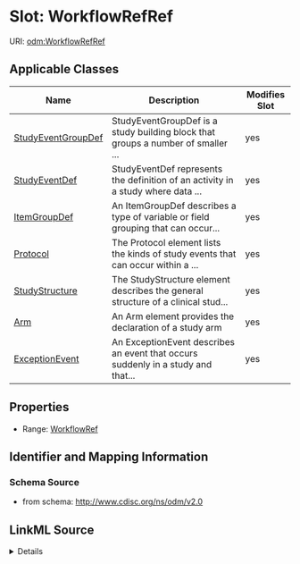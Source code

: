 # Slot: WorkflowRefRef

URI: [odm:WorkflowRefRef](http://www.cdisc.org/ns/odm/v2.0/WorkflowRefRef)



<!-- no inheritance hierarchy -->




## Applicable Classes

| Name | Description | Modifies Slot |
| --- | --- | --- |
[StudyEventGroupDef](StudyEventGroupDef.md) | StudyEventGroupDef is a study building block that groups a number of smaller ... |  yes  |
[StudyEventDef](StudyEventDef.md) | StudyEventDef represents the definition of an activity in a study where data ... |  yes  |
[ItemGroupDef](ItemGroupDef.md) | An ItemGroupDef describes a type of variable or field grouping that can occur... |  yes  |
[Protocol](Protocol.md) | The Protocol element lists the kinds of study events that can occur within a ... |  yes  |
[StudyStructure](StudyStructure.md) | The StudyStructure element describes the general structure of a clinical stud... |  yes  |
[Arm](Arm.md) | An Arm element provides the declaration of a study arm |  yes  |
[ExceptionEvent](ExceptionEvent.md) | An ExceptionEvent describes an event that occurs suddenly in a study and that... |  yes  |







## Properties

* Range: [WorkflowRef](WorkflowRef.md)





## Identifier and Mapping Information







### Schema Source


* from schema: http://www.cdisc.org/ns/odm/v2.0




## LinkML Source

<details>
```yaml
name: WorkflowRefRef
from_schema: http://www.cdisc.org/ns/odm/v2.0
rank: 1000
identifier: false
alias: WorkflowRefRef
domain_of:
- StudyEventGroupDef
- StudyEventDef
- ItemGroupDef
- Protocol
- StudyStructure
- Arm
- ExceptionEvent
range: WorkflowRef

```
</details>